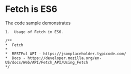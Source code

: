 # Fetch is ES6

The code sample demonstrates 
    
    1.  Usage of Fetch in ES6.

    /**
    *  Fetch
    * 
    *  RESTFul API - https://jsonplaceholder.typicode.com/
    *  Docs - https://developer.mozilla.org/en-US/docs/Web/API/Fetch_API/Using_Fetch
    */